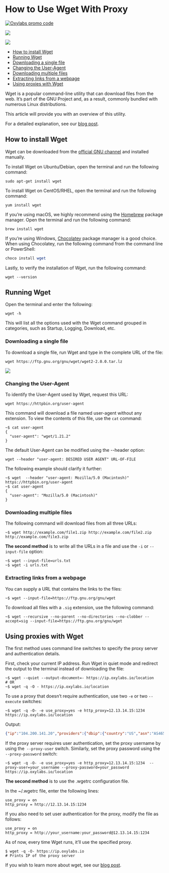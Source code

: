 # How to Use Wget With Proxy

[![Oxylabs promo code](https://user-images.githubusercontent.com/129506779/250792357-8289e25e-9c36-4dc0-a5e2-2706db797bb5.png)](https://oxylabs.go2cloud.org/aff_c?offer_id=7&aff_id=877&url_id=112)

[![](https://dcbadge.vercel.app/api/server/eWsVUJrnG5)](https://discord.gg/GbxmdGhZjq)

[<img src="https://img.shields.io/static/v1?label=&message=wget&color=brightgreen" />](https://github.com/topics/wget)

- [How to install Wget](#how-to-install-wget)
- [Running Wget](#running-wget)
- [Downloading a single file](#downloading-a-single-file)
- [Changing the User-Agent](#changing-the-user-agent)
- [Downloading multiple files](#downloading-multiple-files)
- [Extracting links from a webpage](#extracting-links-from-a-webpage)
- [Using proxies with Wget](#using-proxies-with-wget)

Wget is a popular command-line utility that can download files from the web. It’s part of the GNU Project and, as a result, commonly bundled with numerous Linux distributions.

This article will provide you with an overview of this utility.

For a detailed explanation, see our [blog post](https://oxylabs.io/blog/wget-proxy).

## How to install Wget

Wget can be downloaded from the [official GNU channel](https://www.gnu.org/software/wget/) and installed manually.

To install Wget on Ubuntu/Debian, open the terminal and run the following command:

```shell
sudo apt-get install wget
```

To install Wget on CentOS/RHEL, open the terminal and run the following command:

```shell
yum install wget
```

If you’re using macOS, we highly recommend using the [Homebrew](https://brew.sh/) package manager. Open the terminal and run the following command:

```shell
brew install wget
```

If you’re using Windows, [Chocolatey](https://chocolatey.org/) package manager is a good choice. When using Chocolatey, run the following command from the command line or PowerShell:

```powershell
choco install wget
```

Lastly, to verify the installation of Wget, run the following command:

```shell
wget --version
```

## Running Wget

Open the terminal and enter the following:

```
wget -h
```

This will list all the options used with the Wget command grouped in categories, such as Startup, Logging, Download, etc.

### Downloading a single file

To download a single file, run Wget and type in the complete URL of the file:

```
wget https://ftp.gnu.org/gnu/wget/wget2-2.0.0.tar.lz
```

![](https://images.prismic.io/oxylabs-sm/ZGI5NGQ5ZjctMWZkNS00YjliLWFlMTYtNWQ4ZGI5MDE5Yjk2_wget_single_file.png?auto=compress,format&rect=0,0,1115,402&w=1115&h=402&fm=webp&q=75)

### Changing the User-Agent

To identify the User-Agent used by Wget, request this URL:

```shell
wget https://httpbin.org/user-agent
```

This command will download a file named user-agent without any extension. To view the contents of this file, use the `cat` command:

```shell
~$ cat user-agent
{
  "user-agent": "wget/1.21.2"
}
```

The default User-Agent can be modified using the --header option:

```shell
wget --header "user-agent: DESIRED USER AGENT" URL-OF-FILE
```

The following example should clarify it further:

```shell
~$ wget  --header "user-agent: Mozilla/5.0 (Macintosh)" https://httpbin.org/user-agent
~$ cat user-agent
{
  "user-agent": "Mozilla/5.0 (Macintosh)"
}
```

### Downloading multiple files

The following command will download files from all three URLs:

```
~$ wget http://example.com/file1.zip http://example.com/file2.zip http://example.com/file3.zip
```

**The second method** is to write all the URLs in a file and use the `-i` or `--input-file` option:

```
~$ wget --input-file=urls.txt
~$ wget -i urls.txt
```

### Extracting links from a webpage

You can supply a URL that contains the links to the files:

```shell
~$ wget --input-file=https://ftp.gnu.org/gnu/wget
```

To download all files with a `.sig` extension, use the following command:

```shell
~$ wget --recursive --no-parent --no-directories --no-clobber --accept=sig --input-file=https://ftp.gnu.org/gnu/wget
```

## Using proxies with Wget

The first method uses command line switches to specify the proxy server and authentication details.

First, check your current IP address. Run Wget in quiet mode and redirect the output to the terminal instead of downloading the file:

```shell
~$ wget --quiet --output-document=- https://ip.oxylabs.io/location
# OR
~$ wget -q -O - https://ip.oxylabs.io/location
```

To use a proxy that doesn’t require authentication, use two `-e` or two `--execute` switches:

```shell
~$ wget -q -O- -e use_proxy=yes -e http_proxy=12.13.14.15:1234 https://ip.oxylabs.io/location
```
Output:
```json
{"ip":"104.200.141.20","providers":{"dbip":{"country":"US","asn":"AS46562","org_name":"Performive LLC","city":"New York","zip_code":"","time_zone":"","meta":"\u003ca href='https://db-ip.com'\u003eIP Geolocation by DB-IP\u003c/a\u003e"},"ip2location":{"country":"US","asn":"","org_name":"","city":"New York City","zip_code":"10011","time_zone":"-05:00","meta":"This site or product includes IP2Location LITE data available from \u003ca href=\"https://lite.ip2location.com\"\u003ehttps://lite.ip2location.com\u003c/a\u003e."},"ipinfo":{"country":"US","asn":"AS46562","org_name":"Performive LLC","city":"","zip_code":"","time_zone":"","meta":"\u003cp\u003eIP address data powered by \u003ca href=\"https://ipinfo.io\" \u003eIPinfo\u003c/a\u003e\u003c/p\u003e"},"maxmind":{"country":"US","asn":"AS46562","org_name":"PERFORMIVE","city":"","zip_code":"","time_zone":"-06:00","meta":"This product includes GeoLite2 Data created by MaxMind, available from https://www.maxmind.com."}}}
```

If the proxy server requires user authentication, set the proxy username by using the` --proxy-user` switch. Similarly, set the proxy password using the` --proxy-password` switch:

```shell
~$ wget -q -O- -e use_proxy=yes -e http_proxy=12.13.14.15:1234  --proxy-user=your_username --proxy-password=your_password https://ip.oxylabs.io/location
```

**The second method** is to use the .wgetrc configuration file.

In the ~/.wgetrc file, enter the following lines:

```shell
use_proxy = on
http_proxy = http://12.13.14.15:1234
```

If you also need to set user authentication for the proxy, modify the file as follows:

```shell
use_proxy = on
http_proxy = http://your_username:your_password@12.13.14.15:1234
```

As of now, every time Wget runs, it’ll use the specified proxy.

```shell
$ wget -q -O- https://ip.oxylabs.io
# Prints IP of the proxy server
```

If you wish to learn more about wget, see our [blog post](https://oxylabs.io/blog/wget-proxy).
